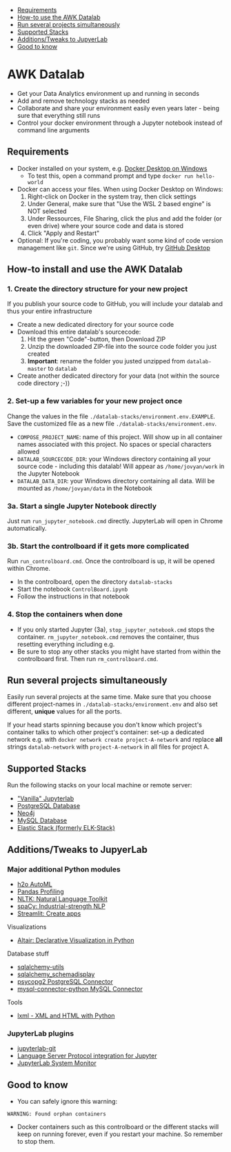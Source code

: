 * [Requirements](#requirements)
* [How-to use the AWK Datalab](#how-to-install-and-use-the-awk-datalab)
* [Run several projects simultaneously](#run-several-projects-simultaneously)
* [Supported Stacks](#supported-stacks)
* [Additions/Tweaks to JupyerLab](#additionstweaks-to-jupyerlab)
* [Good to know](#good-to-know)


# AWK Datalab
* Get your Data Analytics environment up and running in seconds
* Add and remove technology stacks as needed
* Collaborate and share your environment easily even years later - being sure that everything still runs
* Control your docker environment through a Jupyter notebook instead of command line arguments

## Requirements
* Docker installed on your system, e.g. [Docker Desktop on Windows](https://docs.docker.com/docker-for-windows/install/)
  * To test this, open a command prompt and type `docker run hello-world`
* Docker can access your files. When using Docker Desktop on Windows:
  1. Right-click on Docker in the system tray, then click settings
  2. Under General, make sure that "Use the WSL 2 based engine" is NOT selected
  3. Under Ressources, File Sharing, click the plus and add the folder (or even drive) where your source code and data is stored
  4. Click "Apply and Restart"
* Optional: If you're coding, you probably want some kind of code version management like `git`. Since we're using GitHub, try [GitHub Desktop](https://desktop.github.com/)

## How-to install and use the AWK Datalab
### 1. Create the directory structure for your new project
If you publish your source code to GitHub, you will include your datalab and thus your entire infrastructure
* Create a new dedicated directory for your source code
* Download this entire datalab's sourcecode:
  1. Hit the green "Code"-button, then Download ZIP
  2. Unzip the downloaded ZIP-file into the source code folder you just created
  3. **Important**: rename the folder you justed unzipped from `datalab-master` to `datalab`
* Create another dedicated directory for your data (not within the source code directory ;-))

### 2. Set-up a few variables for your new project once
Change the values in the file `./datalab-stacks/environment.env.EXAMPLE`. Save the customized file as a new file `./datalab-stacks/environment.env`.
* `COMPOSE_PROJECT_NAME`: name of this project. Will show up in all container names associated with this project. No spaces or special characters allowed
* `DATALAB_SOURCECODE_DIR`: your Windows directory containing all your source code - including this datalab! Will appear as `/home/jovyan/work` in the Jupyter Notebook
* `DATALAB_DATA_DIR`: your Windows directory containing all data. Will be mounted as `/home/jovyan/data` in the Notebook


### 3a. Start a single Jupyter Notebook directly
Just run `run_jupyter_notebook.cmd` directly. JupyterLab will open in Chrome automatically.


### 3b. Start the controlboard if it gets more complicated
Run `run_controlboard.cmd`. Once the controlboard is up, it will be opened within Chrome.
* In the controlboard, open the directory `datalab-stacks`
* Start the notebook `ControlBoard.ipynb`
* Follow the instructions in that notebook

### 4. Stop the containers when done
* If you only started Jupyter (3a), `stop_jupyter_notebook.cmd` stops the container. `rm_jupyter_notebook.cmd` removes the container, thus resetting everything including e.g. 
* Be sure to stop any other stacks you might have started from within the controlboard first. Then run `rm_controlboard.cmd`.

## Run several projects simultaneously
Easily run several projects at the same time. Make sure that you choose different project-names in `./datalab-stacks/environment.env` and also set different, **unique** values for all the ports.

If your head starts spinning because you don't know which project's container talks to which other project's container: set-up a dedicated network e.g. with `docker network create project-A-network` and replace **all** strings `datalab-network`  with  `project-A-network` in all files for project A. 


## Supported Stacks
Run the following stacks on your local machine or remote server:
* ["Vanilla" Jupyterlab](https://jupyterlab.readthedocs.io/en/stable/)
* [PostgreSQL Database](https://www.postgresql.org/)
* [Neo4j](https://neo4j.com/)
* [MySQL Database](https://www.mysql.com/)
* [Elastic Stack (formerly ELK-Stack)](https://www.elastic.co/de/products/)

## Additions/Tweaks to JupyerLab
### Major additional Python modules
* [h2o AutoML](http://docs.h2o.ai/h2o/latest-stable/h2o-py/docs/index.html)
* [Pandas Profiling](https://pandas-profiling.github.io/pandas-profiling/docs/master/rtd/)
* [NLTK: Natural Language Toolkit](https://www.nltk.org/)
* [spaCy: Industrial-strength NLP](https://spacy.io/)
* [Streamlit: Create apps](https://docs.streamlit.io/en/stable/)

Visualizations
* [Altair: Declarative Visualization in Python](https://altair-viz.github.io/)

Database stuff
* [sqlalchemy-utils](https://sqlalchemy-utils.readthedocs.io/en/latest/)
* [sqlalchemy_schemadisplay](https://github.com/fschulze/sqlalchemy_schemadisplay)
* [psycopg2 PostgreSQL Connector](https://www.psycopg.org/docs/)
* [mysql-connector-python MySQL Connector](https://dev.mysql.com/doc/connector-python/en/)

Tools
* [lxml - XML and HTML with Python](https://lxml.de/)

### JupyterLab plugins
* [jupyterlab-git](https://github.com/jupyterlab/jupyterlab-git)
* [Language Server Protocol integration for Jupyter](https://github.com/krassowski/jupyterlab-lsp)
* [JupyterLab System Monitor](https://github.com/jtpio/jupyterlab-system-monitor)


## Good to know
* You can safely ignore this warning:
```
WARNING: Found orphan containers
```
* Docker containers such as this controlboard or the different stacks will keep on running forever, even if you restart your machine. So remember to stop them.
